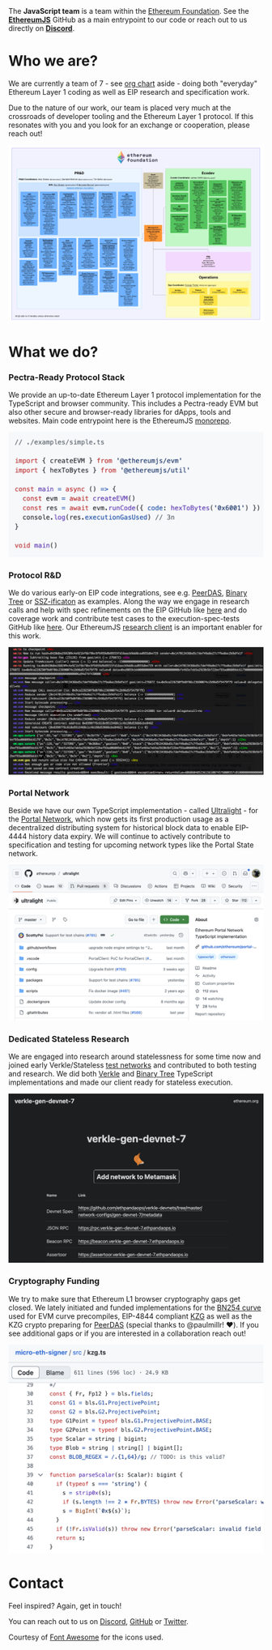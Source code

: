 
<div class="intro-text">
  The <b>JavaScript team</b> is a team within the <a href="https://ethereum.foundation/">Ethereum Foundation</a>.
  See the <a href="https://github.com/ethereumjs/"><b>EthereumJS</b></a> GitHub as a main entrypoint to our code or reach out to us directly on <a href="https://github.com/ethereumjs/"><b>Discord</b></a>.
</div>

  

<h1>Who we are?</h1>

<div class="repo-group">
  <p>We are currently a team of 7 - see <a href="https://x.com/0xstark/status/1922642395654394082" target="_blank">org chart</a> aside - doing both "everyday" Ethereum Layer 1 coding as well as EIP research and specification work.</p>
  
  <p>Due to the nature of our work, our team is placed very much at the crossroads of developer tooling and the Ethereum Layer 1 protocol. If this resonates with you and you look for an exchange or cooperation, please reach out!</p>
</div>

<div class="repo-group">
  <div class="repo-box">
    <img src="/assets/images/ef_org.jpg" alt="Ethereum Foundation - Org Chart">
  </div>
</div>

<div class="separator"></div>

<h1>What we do?</h1>

<div class="repo-group">
  <h3>Pectra-Ready Protocol Stack</h3>
  <p>We provide an up-to-date Ethereum Layer 1 protocol implementation for the TypeScript
  and browser community. This includes a Pectra-ready EVM but also other secure and
  browser-ready libraries for dApps, tools and websites. Main code entrypoint here is the EthereumJS 
  <a href="https://github.com/ethereumjs/ethereumjs-monorepo">monorepo</a>.
  </p>
</div>

<div class="repo-group">
  <div class="repo-box">
    <img src="/assets/images/evm_example.png" alt="TypeScript EVM - Code Example">
  </div>
</div>

<div class="separator"></div>

<div class="repo-group">
  <h3>Protocol R&D</h3>
  <p>We do various early-on EIP code integrations, see e.g. <a href="https://github.com/ethereumjs/ethereumjs-monorepo/pull/3976">PeerDAS</a>, <a href="https://github.com/ethereumjs/ethereumjs-monorepo/tree/master/packages/binarytree">Binary Tree</a> or <a href="https://github.com/ethereumjs/ethereumjs-monorepo/pull/3849">SSZ-ificaton</a> as examples. Along the way we engage in research calls and help with spec refinements on the EIP GitHub like <a href="https://github.com/ethereum/EIPs/pull/9460">here</a> and do coverage work and contribute test cases to the execution-spec-tests GitHub like <a href="https://github.com/ethereum/execution-spec-tests/pull/1371">here</a>. Our EthereumJS <a href="https://github.com/ethereumjs/ethereumjs-monorepo/tree/master/packages/client" alt="GitHub URL">research client</a> is an important enabler for this work.
  </p>
</div>

<div class="repo-group">
  <div class="repo-box">
    <img src="/assets/images/debug.png" alt="TypeScript EVM - Code Debugging">
  </div>
</div>

<div class="separator"></div>

<div class="repo-group">
  <h3>Portal Network</h3>

  <p>Beside we have our own TypeScript implementation - called <a href="https://github.com/ethereumjs/ultralight">Ultralight</a> -  for the <a href="https://github.com/ethereum/portal-network-specs">Portal Network</a>, which now gets its first production usage as a decentralized distributing system for historical block data to enable EIP-4444 history data expiry. We will continue to actively contribute to specification and testing for upcoming network types like the Portal State network. 
  </p>
</div>


<div class="repo-group">
  <div class="repo-box">
    <img src="/assets/images/ultralight_github.png" alt="Ultralight - Ethereum Portal Network Client (GitHub)">
  </div>
</div>

<div class="separator"></div>

<div class="repo-group">
  <h3>Dedicated Stateless Research</h3>

  <p>We are engaged into research around statelessness for some time now and joined early Verkle/Stateless 
  <a href="https://github.com/ethpandaops/verkle-devnets">test networks</a> and contributed to both testing and research. We did both <a href="https://github.com/ethereumjs/ethereumjs-monorepo/tree/master/packages/verkle">Verkle</a> and 
  <a href="https://github.com/ethereumjs/ethereumjs-monorepo/tree/master/packages/binarytree">Binary Tree</a> TypeScript implementations and made our client ready for stateless execution.</p>
</div>

<div class="repo-group">
  <div class="repo-box">
    <img src="/assets/images/verkle_testnet.png" alt="Verkle Testnet Devnet 7 - Test Monitor">
  </div>
</div>

<div class="separator"></div>

<div class="repo-group">
  <h3>Cryptography Funding</h3>

  <p>We try to make sure that Ethereum L1 browser cryptography gaps get closed. We lately initiated and funded implementations for the <a href="https://github.com/paulmillr/noble-curves?tab=readme-ov-file#bn254-aka-alt_bn128">BN254 curve</a> used for EVM curve precompiles, EIP-4844 compliant <a href="https://github.com/paulmillr/micro-eth-signer?tab=readme-ov-file#kzg-peerdas-verkle">KZG</a> as well as the KZG crypto preparing for <a href="https://github.com/paulmillr/micro-eth-signer/releases/tag/0.15.0">PeerDAS</a> (special thanks to @paulmillr! ❤️). If you see additional gaps or if you are interested in a collaboration reach out!</p>
</div>

<div class="repo-group">
  <div class="repo-box">
    <img src="/assets/images/kzg_code.png" alt="micro-eth-signer GitHub - KZG Code Example">
  </div>
</div>

<div class="separator"></div>

<h1>Contact</h1>

Feel inspired? Again, get in touch!

<div class="intro-text">
  You can reach out to us on 
    <a href="https://discord.gg/TNwARpR">Discord</a>,  
    <a href="https://github.com/ethereumjs">GitHub</a> or 
    <a href="https://twitter.com/EFJavaScript">Twitter</a>.
</div>

<p class="attribution">
Courtesy of <a href="http://fontawesome.io/">Font Awesome</a> for the icons used.
</p>
